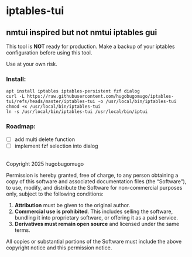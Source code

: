 # iptables-tui
## nmtui inspired but not nmtui iptables gui


This tool is **NOT** ready for production. Make a backup of your iptables configuration before using this tool.

Use at your own risk.


### Install:
```
apt install iptables iptables-persistent fzf dialog
curl -L https://raw.githubusercontent.com/hugobugomugo/iptables-tui/refs/heads/master/iptables-tui -o /usr/local/bin/iptables-tui
chmod +x /usr/local/bin/iptables-tui
ln -s /usr/local/bin/iptables-tui /usr/local/bin/iptui
```

### Roadmap:
- [ ] add multi delete function
- [ ] implement fzf selection into dialog

<br>
Copyright 2025 hugobugomugo

Permission is hereby granted, free of charge, to any person obtaining a copy
of this software and associated documentation files (the “Software”), to use,
modify, and distribute the Software for non-commercial purposes only, subject to the following conditions:

1. **Attribution** must be given to the original author.
2. **Commercial use is prohibited**. This includes selling the software,
   bundling it into proprietary software, or offering it as a paid service.
3. **Derivatives must remain open source** and licensed under the same terms.

All copies or substantial portions of the Software must include the above copyright notice and this permission notice.
